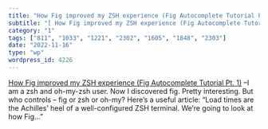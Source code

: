 ```yaml
---
title: "How Fig improved my ZSH experience (Fig Autocomplete Tutorial Pt. 1)"
subtitle: "[ How Fig improved my ZSH experience (Fig Autocomplete Tutorial Pt. 1)]( https://dev.to/apollotoday/..."
category: "1"
tags: ["811", "1033", "1221", "2302", "1605", "1848", "2303"]
date: "2022-11-16"
type: "wp"
wordpress_id: 4226
---
```

[ How Fig improved my ZSH experience (Fig Autocomplete Tutorial Pt. 1)]( https://dev.to/apollotoday/how-fig-improved-my-zsh-experience-fig-autocomplete-tutorial-pt-1-2aj3) –I am a zsh and oh-my-zsh user. Now I discovered fig. Pretty interesting. But who controls – fig or zsh or oh-my? Here’s a useful article: “Load times are the Achilles’ heel of a well-configured ZSH terminal. We’re going to look at how Fig…”